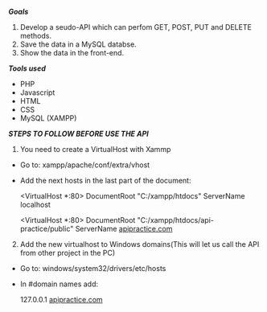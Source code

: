 ***Goals***
1. Develop a seudo-API which can perfom GET, POST, PUT and DELETE methods.
2. Save the data in a MySQL databse.
3. Show the data in the front-end.

***Tools used***
- PHP
- Javascript
- HTML
- CSS
- MySQL (XAMPP)

***STEPS TO FOLLOW BEFORE USE THE API***
1. You need to create a VirtualHost with Xammp
  - Go to: xampp/apache/conf/extra/vhost
  - Add the next hosts in the last part of the document:

    <VirtualHost *:80>
    DocumentRoot "C:/xampp/htdocs"
    ServerName localhost
    </VirtualHost>
    
    <VirtualHost *:80>
    DocumentRoot "C:/xampp/htdocs/api-practice/public"
    ServerName [apipractice.com](http://apipractice.com/)
    </VirtualHost>

2. Add the new virtualhost to Windows domains(This will let us call the API from other project in the PC)
  - Go to: windows/system32/drivers/etc/hosts
  - In #domain names add:
    
    127.0.0.1 [apipractice.com](http://apipractice.com/)
